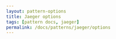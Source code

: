 ```yaml
---
layout: pattern-options
title: Jaeger options
tags: [pattern docs, jaeger]
permalink: /docs/patterns/jaeger/options
---
```

